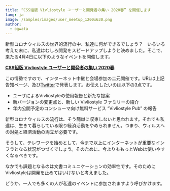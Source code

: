 ```yaml
---
title: “CSS組版 Vivliostyle ユーザーと開発者の集い 2020春” を開催します
lang: ja
image: /samples/images/user_meetup_1200x630.png
author:
  - ogwata
---
```


新型コロナウィルスの世界的流行の中、私達に何ができるでしょう？　いろいろ考えた末に、私達はむしろ開発をスピードアップしようと決めました。そこで、来たる4月4日に以下のようなイベントを開催します。

**[CSS組版 Vivliostyle ユーザーと開発者の集い 2020春](https://vivliostyle.connpass.com/event/170939/)**

この情勢ですので、インターネット中継と会場参加の二元開催です。URLは上記告知ページ、及び[Twitter](https://twitter.com/Vivliostyle)で発表します。お伝えしたいのは以下の3点です。

- ユーザによるVivliostyleの使用報告と新たな提案
- 新バージョンの変更点と、新しい Vivliostyle ファミリーの紹介
- 年内公開予定のコンシューマ向け無料サービス “Vivliostyle Pub” の報告

新型コロナウィルスの流行は、そう簡単に収束しないと思われます。それでも私達は、生きて暮らしている限り経済活動をやめられません。つまり、ウィルスへの対処と経済活動の両立が必要です。

そうして、テレワークを始めとして、今まで以上にインターネットが重要なインフラとなる状況がつづくでしょう。そのために、今よりももっとWebは使いやすくなるべきです。

なかでも課題となるのは文書コミュニケーションの効率性です。そのためにVivliostyleは開発を止めてはいけないと考えました。

どうか、一人でも多くの人が私達のイベントに参加されますよう呼びかけます。
